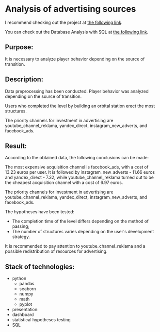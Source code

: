 # Analysis of advertising sources

I recommend checking out the project at [the following link](https://nbviewer.org/github/YarValerievich/Project4_advertising_sources_dashboard/blob/main/Project4_advertising_sources_dashboard.ipynb).

You can check out the Database Analysis with SQL at [the following link](https://nbviewer.org/github/YarValerievich/Project4_advertising_sources_dashboard/blob/main/Project4_sql.ipynb).

## Purpose: 

It is necessary to analyze player behavior depending on the source of transition.

## Description: 

Data preprocessing has been conducted. Player behavior was analyzed depending on the source of transition.

Users who completed the level by building an orbital station erect the most structures.

The priority channels for investment in advertising are youtube_channel_reklama, yandex_direct, instagram_new_adverts, and facebook_ads.

## Result:

According to the obtained data, the following conclusions can be made:

The most expensive acquisition channel is facebook_ads, with a cost of 13.23 euros per user. It is followed by instagram_new_adverts - 11.66 euros and yandex_direct - 7.32, while youtube_channel_reklama turned out to be the cheapest acquisition channel with a cost of 6.97 euros.

The priority channels for investment in advertising are youtube_channel_reklama, yandex_direct, instagram_new_adverts, and facebook_ads.

The hypotheses have been tested:

- The completion time of the level differs depending on the method of passing;
- The number of structures varies depending on the user's development strategy.

It is recommended to pay attention to youtube_channel_reklama and a possible redistribution of resources for advertising.

## Stack of technologies: 

- python
	- pandas
	- seaborn
	- numpy
	- math
	- pyplot
- presentation
- dashboard
- statistical hypotheses testing
- SQL
